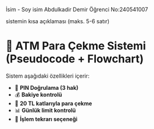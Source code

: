 İsim - Soy isim Abdulkadir Demir
Öğrenci No:240541007

sistemin kısa açıklaması (maks. 5-6 satır)
# 🏧 ATM Para Çekme Sistemi (Pseudocode + Flowchart)
Sistem aşağıdaki özellikleri içerir:

- 🔐 **PIN Doğrulama (3 hak)**
- 💰 **Bakiye kontrolü**
- 💸 **20 TL katlarıyla para çekme**
- 📊 **Günlük limit kontrolü**
- 🔁 **İşlem tekrarı seçeneği**

